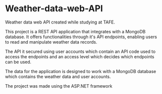 # Weather-data-web-API
Weather data web API created while studying at TAFE.

This project is a REST API application that integrates with a MongoDB database.
It offers functionalities through it's API endpoints, enabling users to read and manipulate weather data records.

The API it secured using user accounts which contain an API code used to access the endpoints and an access level which decides which endpoints can be used.

The data for the application is designed to work with a MongoDB database which contains the weather data and user accounts.

The project was made using the ASP.NET framework 

